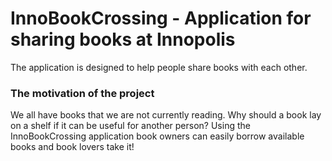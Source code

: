 # InnoBookCrossing - Application for sharing books at Innopolis

The application is designed to help people share books with each other. 

### The motivation of the project 

We all have books that we are not currently reading. Why should a book lay on a shelf if it can be useful for another person? Using the InnoBookCrossing application book owners can easily borrow available books and book lovers take it! 
